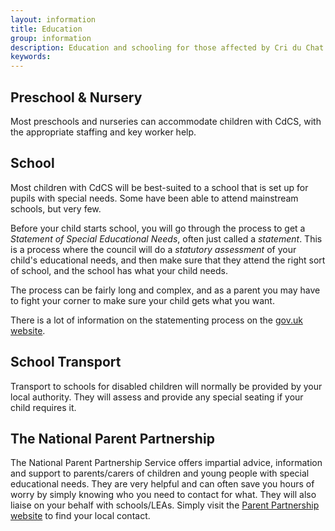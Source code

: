 ```yaml
---
layout: information
title: Education
group: information
description: Education and schooling for those affected by Cri du Chat Syndrome
keywords:
---
```


## Preschool & Nursery

Most preschools and nurseries can accommodate children with CdCS, with the appropriate staffing and key worker help.

## School

Most children with CdCS will be best-suited to a school that is set up for pupils with special needs. Some have been able to attend mainstream schools, but very few.

Before your child starts school, you will go through the process to get a *Statement of Special Educational Needs*, often just called a *statement*. This is a process where the council will do a *statutory assessment* of your child's educational needs, and then make sure that they attend the right sort of school, and the school has what your child needs. 

The process can be fairly long and complex, and as a parent you may have to fight your corner to make sure your child gets what you want.

There is a lot of information on the statementing process on the [gov.uk website](https://www.gov.uk/children-with-special-educational-needs).

## School Transport

Transport to schools for disabled children will normally be provided by your local authority. They will assess and provide any special seating if your child requires it.

## The National Parent Partnership

The National Parent Partnership Service offers impartial advice, information and support to parents/carers of children and young people with special educational needs. They are very helpful and can often save you hours of worry by simply knowing who you need to contact for what. They will also liaise on your behalf with schools/LEAs. Simply visit the [Parent Partnership website](http://www.parentpartnership.org.uk) to find your local contact.
